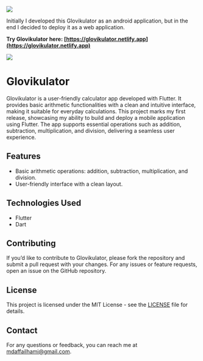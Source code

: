 ![](https://user-images.githubusercontent.com/73097560/115834477-dbab4500-a447-11eb-908a-139a6edaec5c.gif)

Initially I developed this Glovikulator as an android application, but in the end I decided to deploy it as a web application.

**Try Glovikulator here: [https://glovikulator.netlify.app](https://glovikulator.netlify.app)**

![](https://user-images.githubusercontent.com/73097560/115834477-dbab4500-a447-11eb-908a-139a6edaec5c.gif)

# Glovikulator

Glovikulator is a user-friendly calculator app developed with Flutter. It provides basic arithmetic functionalities with a clean and intuitive interface, making it suitable for everyday calculations. This project marks my first release, showcasing my ability to build and deploy a mobile application using Flutter. The app supports essential operations such as addition, subtraction, multiplication, and division, delivering a seamless user experience.

## Features
- Basic arithmetic operations: addition, subtraction, multiplication, and division.
- User-friendly interface with a clean layout.

## Technologies Used
- Flutter
- Dart

## Contributing

If you’d like to contribute to Glovikulator, please fork the repository and submit a pull request with your changes. For any issues or feature requests, open an issue on the GitHub repository.

## License

This project is licensed under the MIT License - see the [LICENSE](LICENSE) file for details.

## Contact

For any questions or feedback, you can reach me at [mdaffailhami@gmail.com](mailto:mdaffailhami@gmail.com).
